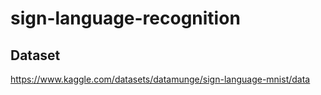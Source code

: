 # sign-language-recognition

## Dataset
https://www.kaggle.com/datasets/datamunge/sign-language-mnist/data
